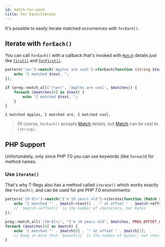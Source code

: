 ```yaml
---
id: match-for-each
title: For Each/Iterate
---
```


It's possible to easily iterate matched occurrences with `forEach()`.

## Iterate with `forEach()`

You can call `forEach()` with a callback that's invoked with [`Match`](match-details.md) details just like 
[`first()`](match-first.md) and [`forFirst()`](match-for-first.md).

<!--DOCUSAURUS_CODE_TABS-->
<!--T-Regx-->
```php
pattern('\w+')->match('Apples are cool')->forEach(function (string $text) {
    echo "I matched $text, ";
});
```
<!--PHP-->
```php
if (preg::match_all('/\w+/', 'Apples are cool', $matches)) {
    foreach ($matches[0] as $text) {
        echo "I matched $text, ";
    }
}
```
<!--END_DOCUSAURUS_CODE_TABS-->
<!--Result-Output-->

```text
I matched Apples, I matched are, I matched cool, 
```

> Of course, `forEach()` accepts [Match](match-details.md) details, but [Match](match-details.md) can be cast to `(string)`.

## PHP Support

Unfortunately, only since PHP 7.0 you can use keywords (like `foreach`) for method names.

### Use `iterate()`

That's why T-Regx also has a method called `iterate()` which works exactly like `forEach()`, and can be used for pre 
PHP 7.0 environments:

<!--DOCUSAURUS_CODE_TABS-->
<!--T-Regx-->
```php
pattern('[0-9]+')->match("I'm 19 years old")->iterate(function (Match $match) {
    echo 'I matched "' . $match->text() . '" at offset ' . $match->offset();
    // `$match->offset()` is the number of characters, not bytes
});
```
<!--PHP-->
```php
preg::match_all('/[0-9]+/', "I'm 19 years old", $matches, PREG_OFFSET_CAPTURE);
foreach ($matches[0] as $match) {
    echo 'I matched "' . $match[0] . '" at offset ' . $match[1];
    // Keep in mind that `$match[1]` is the number of bytes!, not characters!
}
```
<!--END_DOCUSAURUS_CODE_TABS-->
